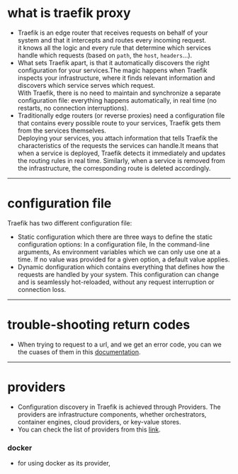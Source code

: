 # what is traefik proxy
* Traefik is an edge router that receives requests on behalf of your system and that it intercepts and routes every incoming request.  
it knows all the logic and every rule that determine which services handle which requests (based on `path`, the `host`, `headers`...).  
* What sets Traefik apart, is that it automatically discovers the right configuration for your services.The magic happens when Traefik  
inspects your infrastructure, where it finds relevant information and discovers which service serves which request.  
With Traefik, there is no need to maintain and synchronize a separate configuration file: everything happens automatically, in real time (no restarts, no connection interruptions).  
* Traditionally edge routers (or reverse proxies) need a configuration file that contains every possible route to your services, Traefik gets them from the services themselves.  
Deploying your services, you attach information that tells Traefik the characteristics of the requests the services can handle.It means that when a service is deployed, Traefik detects it immediately and updates the routing rules in real time. Similarly, when a service is removed from the infrastructure, the corresponding route is deleted accordingly.  

---
# configuration file
Traefik has two different configuration file:  
* Static configuration which there are three ways to define the static configuration options: In a configuration file, In the command-line arguments, As environment variables which we can only use one at a time. If no value was provided for a given option, a default value applies.  
* Dynamic donfiguration which contains everything that defines how the requests are handled by your system. This configuration can change and is seamlessly hot-reloaded, without any request interruption or connection loss.  

---
# trouble-shooting return codes
* When trying to request to a url, and we get an error code, you can we the cuases of them in this [documentation](https://doc.traefik.io/traefik/getting-started/faq/#why-is-traefik-answering-xxx-http-response-status-code).

---
# providers
* Configuration discovery in Traefik is achieved through Providers. The providers are infrastructure components, whether orchestrators, container engines, cloud providers, or key-value stores.  
* You can check the list of providers from this [link](https://doc.traefik.io/traefik/providers/overview/#supported-providers).  
### docker
* for using docker as its provider, 
